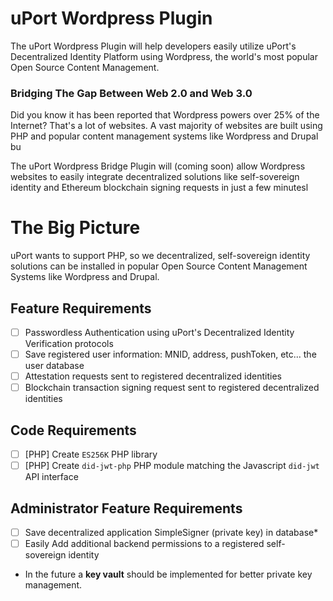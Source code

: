 # uPort Wordpress Plugin
The uPort Wordpress Plugin will help developers easily utilize uPort's Decentralized Identity Platform using Wordpress, the world's most popular Open Source Content Management.

### Bridging The Gap Between Web 2.0 and Web 3.0
Did you know it has been reported that Wordpress powers over 25% of the Internet? That's a lot of websites. A vast majority of websites are built using PHP and popular content management systems like Wordpress and Drupal bu

The uPort Wordpress Bridge Plugin will (coming soon) allow Wordpress websites to easily integrate decentralized solutions like self-sovereign identity and Ethereum blockchain signing requests in just a few minutesl

# The Big Picture
uPort wants to support PHP, so we decentralized, self-sovereign identity solutions can be installed in popular Open Source Content Management Systems like Wordpress and Drupal.

## Feature Requirements
- [ ] Passwordless Authentication using uPort's Decentralized Identity Verification protocols
- [ ] Save registered user information: MNID, address, pushToken, etc... the user database
- [ ] Attestation requests sent to registered decentralized identities
- [ ] Blockchain transaction signing request sent to registered decentralized identities

## Code Requirements
- [ ] [PHP] Create `ES256K` PHP library
- [ ] [PHP] Create `did-jwt-php` PHP module matching the Javascript `did-jwt` API interface

## Administrator Feature Requirements 
- [ ] Save decentralized application SimpleSigner (private key) in database*
- [ ] Easily Add additional backend permissions to a registered self-sovereign identity

* In the future a **key vault** should be implemented for better private key management.

